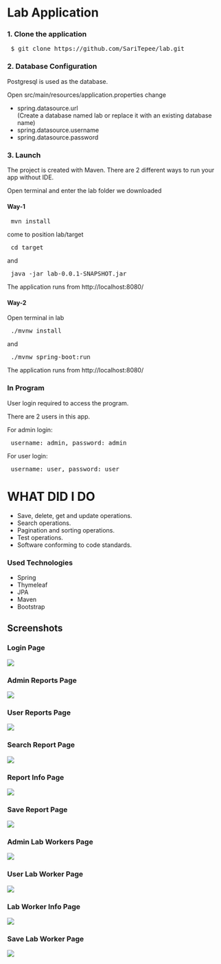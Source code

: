 # Lab Application

### 1. Clone the application

<pre> $ git clone https://github.com/SariTepee/lab.git </pre>

### 2. Database Configuration

Postgresql is used as the database.

Open src/main/resources/application.properties change 
<ul>
    <li>spring.datasource.url</li> (Create a database named lab or replace it with an existing database name)
    <li>spring.datasource.username</li>
    <li>spring.datasource.password</li>
</ul>

### 3. Launch

The project is created with Maven. There are 2 different ways to run your app without IDE.

Open terminal and enter the lab folder we downloaded

#### Way-1

<pre> mvn install </pre>
come to position lab/target
<pre> cd target </pre>
and
<pre> java -jar lab-0.0.1-SNAPSHOT.jar </pre>

The application runs from http://localhost:8080/

#### Way-2
Open terminal in lab
<pre> ./mvnw install </pre>
and
<pre> ./mvnw spring-boot:run </pre>

The application runs from http://localhost:8080/

### In Program

User login required to access the program.

There are 2 users in this app.

For admin login:
<pre> username: admin, password: admin </pre>

For user login:
<pre> username: user, password: user </pre>

# WHAT DID I DO

<ul>
    <li>Save, delete, get and update operations.</li>
    <li>Search operations.</li>
    <li>Pagination and sorting operations.</li>
    <li>Test operations.</li>
    <li>Software conforming to code standards.</li>
</ul>

### Used Technologies

<ul>
    <li>Spring</li>
    <li>Thymeleaf</li>
    <li>JPA</li>
    <li>Maven</li>
    <li>Bootstrap</li>
</ul>

## Screenshots

### Login Page
![](https://github.com/SariTepee/lab/blob/master/screenshots/login.png)

### Admin Reports Page
![](https://github.com/SariTepee/lab/blob/master/screenshots/admin_reports.png)

### User Reports Page
![](https://github.com/SariTepee/lab/blob/master/screenshots/user_reports.png)

### Search Report Page
![](https://github.com/SariTepee/lab/blob/master/screenshots/searchReport.png)

### Report Info Page
![](https://github.com/SariTepee/lab/blob/master/screenshots/reportInfo.png)

### Save Report Page
![](https://github.com/SariTepee/lab/blob/master/screenshots/saveReport.png)

### Admin Lab Workers Page
![](https://github.com/SariTepee/lab/blob/master/screenshots/admin_labWorkers.png)

### User Lab Worker Page
![](https://github.com/SariTepee/lab/blob/master/screenshots/user_labWorkers.png)

### Lab Worker Info Page
![](https://github.com/SariTepee/lab/blob/master/screenshots/labWorkerInfo.png)

### Save Lab Worker Page
![](https://github.com/SariTepee/lab/blob/master/screenshots/saveLabWorker.png)
